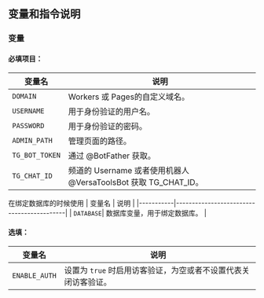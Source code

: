 ## 变量和指令说明

### 变量

#### 必填项目：

| 变量名       | 说明                                      |
|--------------|-------------------------------------------|
| `DOMAIN`     | Workers 或 Pages的自定义域名。          |
| `USERNAME`   | 用于身份验证的用户名。                    |
| `PASSWORD`   | 用于身份验证的密码。                      |
| `ADMIN_PATH` | 管理页面的路径。                          |
| `TG_BOT_TOKEN` | 通过 @BotFather 获取。                  |
| `TG_CHAT_ID`  | 频道的 Username 或者使用机器人 @VersaToolsBot 获取 TG_CHAT_ID。 |

在绑定数据库的时候使用
| 变量名    | 说明                                      |
|-----------|-------------------------------------------|
| `DATABASE`| 数据库变量，用于绑定数据库。              |

#### 选填：

| 变量名        | 说明                                      |
|---------------|-------------------------------------------|
| `ENABLE_AUTH` | 设置为 `true` 时启用访客验证，为空或者不设置代表关闭访客验证。 |
